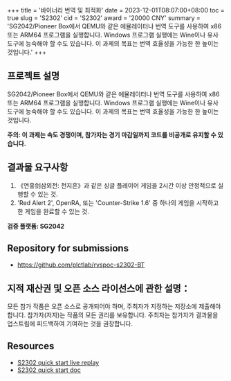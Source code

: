 +++
title = '바이너리 번역 및 최적화'
date = 2023-12-01T08:07:00+08:00
toc = true
slug = 'S2302'
cid = 'S2302'
award = '20000 CNY'
summary = 'SG2042/Pioneer Box에서 QEMU와 같은 에뮬레이터나 번역 도구를 사용하여 x86 또는 ARM64 프로그램을 실행합니다. Windows 프로그램 실행에는 Wine이나 유사 도구에 능숙해야 할 수도 있습니다. 이 과제의 목표는 번역 효율성을 가능한 한 높이는 것입니다.'
+++

## 프로젝트 설명

SG2042/Pioneer Box에서 QEMU와 같은 에뮬레이터나 번역 도구를 사용하여 x86 또는 ARM64 프로그램을 실행합니다. Windows 프로그램 실행에는 Wine이나 유사 도구에 능숙해야 할 수도 있습니다. 이 과제의 목표는 번역 효율성을 가능한 한 높이는 것입니다.

**주의: 이 과제는 속도 경쟁이며, 참가자는 경기 마감일까지 코드를 비공개로 유지할 수 있습니다.**

## 결과물 요구사항

1. 《연홍剑삼외전: 천지흔》과 같은 싱글 플레이어 게임을 2시간 이상 안정적으로 실행할 수 있는 것.
2. 'Red Alert 2', OpenRA, 또는 'Counter-Strike 1.6' 중 하나의 게임을 시작하고 한 게임을 완료할 수 있는 것.

**검증 플랫폼: SG2042**

## Repository for submissions

- https://github.com/plctlab/rvspoc-s2302-BT

## 지적 재산권 및 오픈 소스 라이선스에 관한 설명：

모든 참가 작품은 오픈 소스로 공개되어야 하며, 주최자가 지정하는 저장소에 제출해야 합니다. 참가자(저자)는 작품의 모든 권리를 보유합니다. 주최자는 참가자가 결과물을 업스트림에 피드백하여 기여하는 것을 권장합니다.

## Resources

- [S2302 quick start live replay](https://www.bilibili.com/video/BV1YQ4y1w7aJ/)
- [S2302 quick start doc](https://github.com/plctlab/rvspoc/blob/main/Docs/S2302/S2302.md)